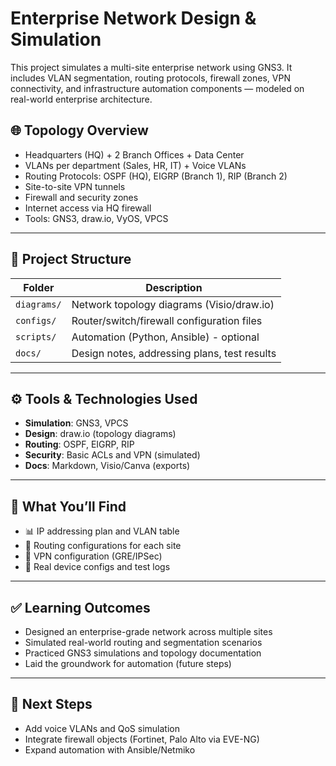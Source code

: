 # Enterprise Network Design & Simulation

This project simulates a multi-site enterprise network using GNS3. It includes VLAN segmentation, routing protocols, firewall zones, VPN connectivity, and infrastructure automation components — modeled on real-world enterprise architecture.


## 🌐 Topology Overview

- Headquarters (HQ) + 2 Branch Offices + Data Center
- VLANs per department (Sales, HR, IT) + Voice VLANs
- Routing Protocols: OSPF (HQ), EIGRP (Branch 1), RIP (Branch 2)
- Site-to-site VPN tunnels
- Firewall and security zones
- Internet access via HQ firewall
- Tools: GNS3, draw.io, VyOS, VPCS

---

## 🧱 Project Structure

| Folder       | Description                                      |
|--------------|--------------------------------------------------|
| `diagrams/`  | Network topology diagrams (Visio/draw.io)        |
| `configs/`   | Router/switch/firewall configuration files       |
| `scripts/`   | Automation (Python, Ansible) - optional          |
| `docs/`      | Design notes, addressing plans, test results     |

---

## ⚙️ Tools & Technologies Used

- **Simulation**: GNS3, VPCS
- **Design**: draw.io (topology diagrams)
- **Routing**: OSPF, EIGRP, RIP
- **Security**: Basic ACLs and VPN (simulated)
- **Docs**: Markdown, Visio/Canva (exports)

---

## 📄 What You’ll Find

- 📊 IP addressing plan and VLAN table
- 📡 Routing configurations for each site
- 🔐 VPN configuration (GRE/IPSec)
- 📁 Real device configs and test logs

---

## ✅ Learning Outcomes

- Designed an enterprise-grade network across multiple sites
- Simulated real-world routing and segmentation scenarios
- Practiced GNS3 simulations and topology documentation
- Laid the groundwork for automation (future steps)

---

## 🧠 Next Steps

- Add voice VLANs and QoS simulation
- Integrate firewall objects (Fortinet, Palo Alto via EVE-NG)
- Expand automation with Ansible/Netmiko
